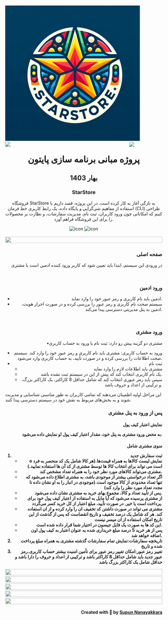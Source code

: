 ![logo](starstore.png)
<img align="left" src="https://user-images.githubusercontent.com/65187002/144930161-2f783401-8d27-4fdf-a2f7-cc0ba32f1f1f.gif" width="21%" style="display:inline;"><img align="right" src="https://user-images.githubusercontent.com/65187002/144930161-2f783401-8d27-4fdf-a2f7-cc0ba32f1f1f.gif" width="21%" style="display:inline;">
<h1 align="center">پروژه مبانی برنامه سازی پایتون</h1>
<h2 align="center">بهار 1403</h2>
<h3 align="center">StarStore</h3>
<p align="center">فروشگاه StarStore به تازگی آغاز به کار کرده است. در این پروژه، قصد داریم با استفاده از مفاهیم شی‌گرایی و پایگاه داده، یک رابط کاربری خط فرمان (CLI) طراحی کنیم که امکاناتی چون ورود کاربران، ثبت نام، مدیریت سفارشات، و نظارت بر محصولات را برای این فروشگاه فراهم آورد.</p>
<div align="center">
  <img src="https://techstack-generator.vercel.app/python-icon.svg" alt="icon" width="50" height="50" />
 <img src="https://techstack-generator.vercel.app/mysql-icon.svg" alt="icon" width="50" height="50" />
</div>
<br>
<img src="https://i.imgur.com/dBaSKWF.gif" height="20" width="100%">
<h3 align="right">صفحه اصلی</h3>
<p align="right">در ورودی این سیستم، ابتدا باید تعیین شود که کاربر ورود کننده ادمین است یا مشتری</p>
<br>
<h3 align="right">ورود ادمین</h3>
<p align="right">
 <ul align="right">
  <li>ادمین باید نام کاربری و رمز عبور خود را وارد نماید.</li>
  <li>سیستم صحت نام کاربری و رمز عبور را بررسی کرده و در صورت احراز هویت، ادمین به پنل مدیریتی دسترسی پیدا می‌کند.</li>
 </ul>
</p>
<br>
<h3 align="right">ورود مشتری</h3>
<p align="right">•مشتری دو گزینه پیش رو دارد: ثبت نام یا ورود به حساب کاربری</p>
<p align="right">
 <ul align="right">
  <li align="right">ورود به حساب کاربری: مشتری باید نام کاربری و رمز عبور خود را وارد کند. سیستم صحت اطلاعات را بررسی کرده و در صورت تأیید، به حساب کاربری وارد می‌شود.</li>
  <li align="right">ثبت نام
    <ul align="right">
      <li>مشتری باید اطلاعات لازم را وارد نماید</li>
      <li>یک نام کاربری انتخاب کند که پیش از این در سیستم ثبت نشده باشد.</li>
      <li>سپس باید رمز عبوری انتخاب کند که شامل حداقل 8 کاراکتر، یک کاراکتر بزرگ، و ترکیبی از اعداد و حروف باشد.</li>
    </ul>
  </li>
 </ul>
</p>
<p>این مراحل اولیه اطمینان می‌دهند که تمامی کاربران به طور مناسبی شناسایی و مدیریت شوند و به بخش‌های مربوط به نقش خود در سیستم دسترسی پیدا کنند.</p>
<h3 align="right">پس از ورود به پنل مشتری</h3>
<h4 align="right">نمایش اعتبار کیف پول</p>
<p align="right">به محض ورود مشتری به پنل خود، مقدار اعتبار کیف پول او نمایش داده می‌شود.</p>
<h4 align="right">منوی مشتری شامل</p>
<p align="right">
 <ol align="right">
  <li align="right">ثبت سفارش جدید
    <ul align="right">
      <li>o	نمایش لیست کالاها به همراه قیمت‌ها.(هر کالا شامل یک کد منحصر به فرد است می تواند برای انتخاب کالا ها توسط مشتری از کد آن ها استفاده نمایید.)</li>
      <li>مشتری می‌تواند کالاهای مورد نظر خود را به همراه تعداد مشخص کند.</li>
      <li>اگر تعداد درخواستی بیشتر از موجودی باشد، به مشتری اطلاع داده می‌شود که تنها تعداد محدودی از کالا موجود است.(موجودی در انبار را به او نشان داده تا مجدد تعداد مورد نظر را وارد کند)</li>
      <li>پس از تأیید تعداد و کالا، مجموع بهای خرید به مشتری نشان داده می‌شود.</li>
      <li>از مشتری پرسیده می‌شود که آیا مایل به استفاده از اعتبار کیف پول خود برای پرداخت است یا خیر. در صورت تأیید، مبلغ اعتبار از کل خرید کسر می‌گردد.</li>
      <li>مشتری می تواند در صورت داشتن کد تخفیف ان را وارد کرده و از ان استفاده کند. هر کد شامل یک درصد تخفیف و تاریخ انقضاست که پس از گذشت از این تاریخ امکان استفاده از ان میسر نیست</li>
      <li>این کد ها به صورت یک فایل جیسون در اختیار شما قرار داده شده است.</li>
      <li>پس از هر خرید 5 درصد مبلغ خریداری شده به عنوان اعتبار به کیف پول اون  اضافه خواهد شد.</li>
    </ul>
  </li>
  <li>تاریخچه سفارشات:نمایش تمام سفارشات گذشته مشتری به همراه مبلغ پرداخت شده و تاریخ</li>
  <li>تغییر رمز عبور:امکان تغییر رمز عبور برای تأمین امنیت بیشتر حساب کاربری.رمز عبور جدید باید شامل حداقل 8 کاراکتر باشد و ترکیبی از اعداد و حروف را دارا باشد و حداقل شامل یک کاراکتر بزرگ باشد</li>
 </ol>
</p>
<img src="https://i.imgur.com/dBaSKWF.gif" height="20" width="100%">



<img src="https://i.imgur.com/dBaSKWF.gif" height="20" width="100%">



<img src="https://i.imgur.com/dBaSKWF.gif" height="20" width="100%">




<img src="https://i.imgur.com/dBaSKWF.gif" height="20" width="100%">


<img src="https://i.imgur.com/dBaSKWF.gif" height="20" width="100%">

<br>
<p align="right" > Created with 🧡 by <a href="http://supun.traditionalme.life">Supun Nanayakkara</a></p>

